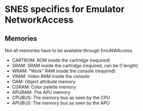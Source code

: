 # SNES specifics for Emulator NetworkAccess

## Memories

Not all memories have to be available through EmuNWAccess

* CARTROM: ROM inside the cartridge (required)
* SRAM: SRAM inside the cartridge (required, can be 0 length)
* WRAM: "Work" RAM inside the console (required)
* VRAM: Video RAM inside the console
* OAM: Object attribute memory
* CGRAM: Color palette memory
* APURAM: The APU memory
* CPUBUS: The memory bus as seen by the CPU
* APUBUS: The memory bus as seen by the APU
